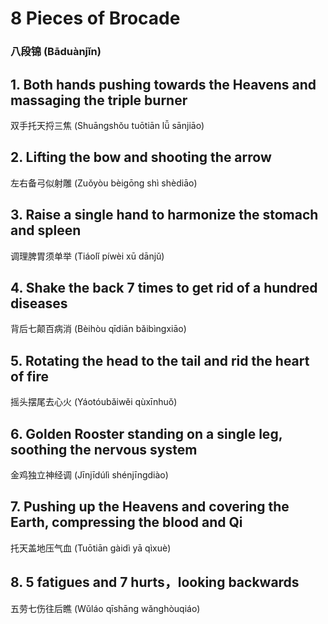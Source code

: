 # 8 Pieces of Brocade
### 八段锦 (Bāduànjǐn) 

## 1. Both hands pushing towards the Heavens and massaging the triple burner
双手托天捋三焦 (Shuāngshǒu tuōtiān lǚ sānjiāo)

## 2. Lifting the bow and shooting the arrow
左右备弓似射雕 (Zuǒyòu bèigōng shì shèdiāo)

## 3. Raise a single hand to harmonize the stomach and spleen
调理脾胃须单举 (Tiáolǐ píwèi xū dānjǔ)

## 4. Shake the back 7 times to get rid of a hundred diseases
背后七颠百病消 (Bèihòu qīdiān bǎibìngxiāo)

## 5. Rotating the head to the tail and rid the heart of fire
摇头摆尾去心火 (Yáotóubǎiwěi qùxīnhuǒ)

## 6. Golden Rooster standing on a single leg, soothing the nervous system
金鸡独立神经调 (Jīnjīdúlì shénjīngdiào)

## 7. Pushing up the Heavens and covering the Earth, compressing the blood and Qi
托天盖地压气血 (Tuōtiān gàidì yā qìxuè)

## 8. 5 fatigues and 7 hurts，looking backwards
五劳七伤往后瞧 (Wǔláo qīshāng wǎnghòuqiáo)
